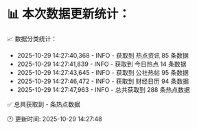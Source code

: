 📊 本次数据更新统计：
==========================

📈 数据分类统计：
- 2025-10-29 14:27:40,368 - INFO - 获取到 热点资讯 85 条数据
- 2025-10-29 14:27:41,839 - INFO - 获取到 今日热点 14 条数据
- 2025-10-29 14:27:43,645 - INFO - 获取到 公社热帖 95 条数据
- 2025-10-29 14:27:46,472 - INFO - 获取到 财经日历 94 条数据
- 2025-10-29 14:27:47,963 - INFO - 总共获取到 288 条热点数据

✅ 总共获取到 - 条热点数据

🕐 更新时间: 2025-10-29 14:27:48
